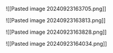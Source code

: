 ![[Pasted image 20240923163705.png]]

![[Pasted image 20240923163813.png]]

![[Pasted image 20240923163828.png]]

![[Pasted image 20240923164034.png]]